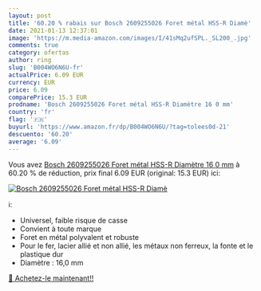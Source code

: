 ```yaml
---
layout: post
title: '60.20 % rabais sur Bosch 2609255026 Foret métal HSS-R Diamè'
date: 2021-01-13 12:37:01
image: 'https://m.media-amazon.com/images/I/41sMq2ufSPL._SL200_.jpg'
comments: true
category: ofertas
author: ring
slug: 'B004WO6N6U-fr'
actualPrice: 6.09 EUR
currency: EUR
price: 6.09
comparePrice: 15.3 EUR
prodname: 'Bosch 2609255026 Foret métal HSS-R Diamètre 16 0 mm'
country: 'fr'
flag: '🇫🇷'
buyurl: 'https://www.amazon.fr/dp/B004WO6N6U/?tag=tolees0d-21'
descuento: '60.20'
average: '6.09'
---
```


Vous avez [Bosch 2609255026 Foret métal HSS-R Diamètre 16 0 mm](https://www.amazon.fr/dp/B004WO6N6U/?tag=tolees0d-21)  à  60.20 % de réduction, prix final  6.09 EUR (original: 15.3 EUR) ici:

[![Bosch 2609255026 Foret métal HSS-R Diamè](https://m.media-amazon.com/images/I/41sMq2ufSPL._SL200_.jpg)](https://www.amazon.fr/dp/B004WO6N6U/?tag=tolees0d-21)

ℹ️:

- Universel, faible risque de casse
- Convient à toute marque
- Foret en métal polyvalent et robuste
- Pour le fer, lacier allié et non allié, les métaux non ferreux, la fonte et le plastique dur
- Diamètre : 16,0 mm

[🛒 Achetez-le maintenant!!](https://www.amazon.fr/dp/B004WO6N6U/?tag=tolees0d-21)
